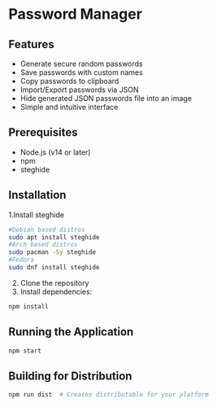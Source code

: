# Password Manager

## Features
- Generate secure random passwords
- Save passwords with custom names
- Copy passwords to clipboard
- Import/Export passwords via JSON
- Hide generated JSON passwords file into an image
- Simple and intuitive interface

## Prerequisites
- Node.js (v14 or later)
- npm
- steghide
## Installation
1.Install steghide
```bash
#Debian based distros
sudo apt install steghide
#Arch based distros
sudo pacman -Sy steghide
#Fedora
sudo dnf install steghide
```
2. Clone the repository
3. Install dependencies:
```bash
npm install
```

## Running the Application
```bash
npm start
```

## Building for Distribution
```bash
npm run dist  # Creates distributable for your platform
```

